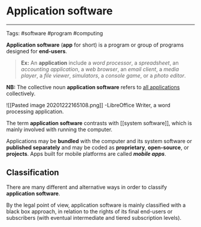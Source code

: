 # Application software
---
Tags: #software #program #computing 

**Application software** (**app** for short) is a program or group of programs designed for **end-users**.

> **Ex:** An **application** include a _word processor_, a _spreadsheet_, an _accounting application_, a _web browser_, an _email client_, a _media player_, a _file viewer_, _simulators_, a _console game_, or a _photo editor_.

**NB:** The collective noun **application software** refers to <u>all applications</u> collectively.
    
 ![[Pasted image 20201222165108.png]]
 \-LibreOffice Writer, a word processing application.
 
The term **application software** contrasts with [[system software]], which is mainly involved with running the computer.

Applications may be **bundled** with the computer and its system software or **published separately** and may be coded as **proprietary**, **open-source**, or **projects**.
Apps built for mobile platforms are called **_mobile apps_**.

## Classification
There are many different and alternative ways in order to classify **application software**.

By the legal point of view, application software is mainly classified with a black box approach, in relation to the rights of its final end-users or subscribers (with eventual intermediate and tiered subscription levels). 